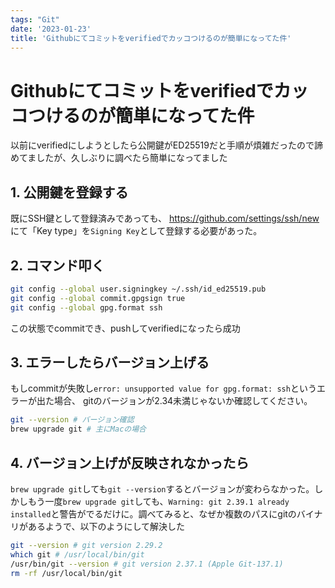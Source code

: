 ```yaml
---
tags: "Git"
date: '2023-01-23'
title: 'Githubにてコミットをverifiedでカッコつけるのが簡単になってた件'
---
```


# Githubにてコミットをverifiedでカッコつけるのが簡単になってた件

以前にverifiedにしようとしたら公開鍵がED25519だと手順が煩雑だったので諦めてましたが、久しぶりに調べたら簡単になってました

## 1. 公開鍵を登録する

既にSSH鍵として登録済みであっても、
https://github.com/settings/ssh/new にて「Key type」を`Signing Key`として登録する必要があった。

## 2. コマンド叩く

```bash
git config --global user.signingkey ~/.ssh/id_ed25519.pub
git config --global commit.gpgsign true
git config --global gpg.format ssh
```

この状態でcommitでき、pushしてverifiedになったら成功

## 3. エラーしたらバージョン上げる

もしcommitが失敗し`error: unsupported value for gpg.format: ssh`というエラーが出た場合、
gitのバージョンが2.34未満じゃないか確認してください。

```bash
git --version # バージョン確認
brew upgrade git # 主にMacの場合
```

## 4. バージョン上げが反映されなかったら

`brew upgrade git`しても`git --version`するとバージョンが変わらなかった。しかしもう一度`brew upgrade git`しても、`Warning: git 2.39.1 already installed`と警告がでるだけに。調べてみると、なぜか複数のパスにgitのバイナリがあるようで、以下のようにして解決した

```bash
git --version # git version 2.29.2
which git # /usr/local/bin/git
/usr/bin/git --version # git version 2.37.1 (Apple Git-137.1)
rm -rf /usr/local/bin/git
```
